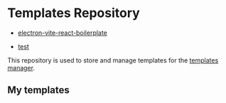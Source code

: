 # Templates Repository

- [electron-vite-react-boilerplate](git@github.com:Donovan-Ye/electron-vite-react-boilerplate.git)



- [test](git@github:hi)

This repository is used to store and manage templates for the [templates manager](https://github.com/Donovan-Ye/template-manager).

## My templates

<!-- tm-list-start -->

<!-- tm-list-end -->
